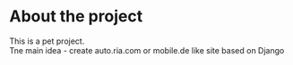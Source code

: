 # About the project

This is a pet project.  
Tne main idea - create auto.ria.com or mobile.de like site based on Django